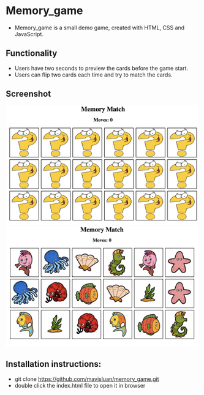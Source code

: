 # Memory_game  
- Memory_game is a small demo game, created with HTML, CSS and JavaScript.

## Functionality
- Users have two seconds to preview the cards before the game start.
- Users can flip two cards each time and try to match the cards. 

## Screenshot
<img src='./static/images/screenshot1.png' width='600'>

<img src='./static/images/screenshot2.png' width='600'>


## Installation instructions:
- git clone https://github.com/mavisluan/memory_game.git
- double click the index.html file to open it in browser

